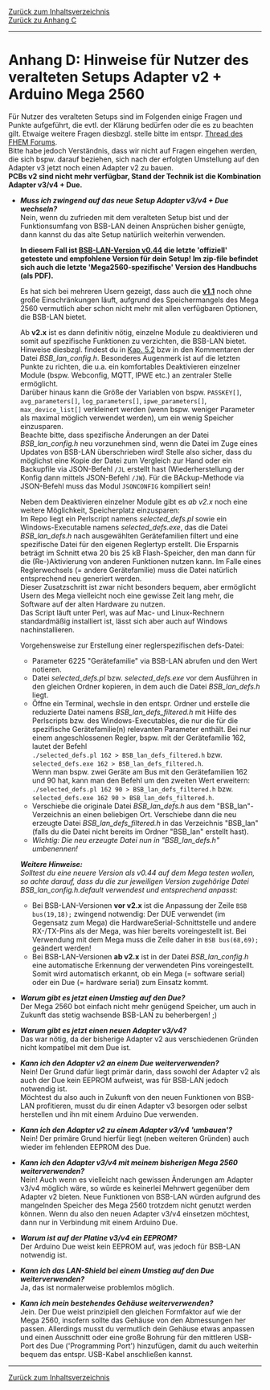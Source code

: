 [Zurück zum Inhaltsverzeichnis](inhaltsverzeichnis.md)  
[Zurück zu Anhang C](anhang_c.md)    
    
---
        
# Anhang D: Hinweise für Nutzer des veralteten Setups Adapter v2 + Arduino Mega 2560

Für Nutzer des veralteten Setups sind im Folgenden einige Fragen und Punkte aufgeführt, die evtl. der Klärung bedürfen oder die es zu beachten gilt. Etwaige weitere Fragen diesbzgl. stelle bitte im entspr. [Thread des FHEM Forums](https://forum.fhem.de/index.php/topic,29762.0.html).  
Bitte habe jedoch Verständnis, dass wir nicht auf Fragen eingehen werden, die sich bspw. darauf beziehen, sich nach der erfolgten Umstellung auf den Adapter v3 jetzt noch einen Adapter v2 zu bauen.  
**PCBs v2 sind nicht mehr verfügbar, Stand der Technik ist die Kombination Adapter v3/v4 + Due.**      

- ***Muss ich zwingend auf das neue Setup Adapter v3/v4 + Due wechseln?***  
Nein, wenn du zufrieden mit dem veralteten Setup bist und der Funktionsumfang von BSB-LAN deinen Ansprüchen bisher genügte, 
dann kannst du das alte Setup natürlich weiterhin verwenden.  

  **In diesem Fall ist [BSB-LAN-Version v0.44](https://github.com/fredlcore/bsb_lan/releases/tag/v0.44) die letzte 'offiziell'  getestete und empfohlene Version für dein Setup! Im zip-file befindet sich auch die letzte 'Mega2560-spezifische' Version des Handbuchs (als PDF).**     
  
  Es hat sich bei mehreren Usern gezeigt, dass auch die **[v1.1](https://github.com/fredlcore/bsb_lan/releases/tag/v1.1)** noch ohne große Einschränkungen läuft, aufgrund des Speichermangels des Mega 2560 vermutlich aber schon nicht mehr mit allen verfügbaren Optionen, die BSB-LAN bietet.  
  
  Ab **v2.x** ist es dann definitiv nötig, einzelne Module zu deaktivieren und somit auf spezifische Funktionen zu verzichten, die BSB-LAN bietet. Hinweise diesbzgl. findest du in [Kap. 5.2](kap05.md#52-konfiguration-durch-anpassen-der-datei-bsb_lan_configh) bzw in den Kommentaren der Datei *BSB_lan_config.h*. Besonderes Augenmerk ist auf die letzten Punkte zu richten, die u.a. ein komfortables Deaktivieren einzelner Module (bspw. Webconfig, MQTT, IPWE etc.) an zentraler Stelle ermöglicht.  
  Darüber hinaus kann die Größe der Variablen von bspw. `PASSKEY[]`, `avg_parameters[]`, `log_parameters[]`, `ipwe_parameters[]`, `max_device_list[]` verkleinert werden (wenn bspw. weniger Parameter als maximal möglich verwendet werden), um ein wenig Speicher einzusparen.   
  Beachte bitte, dass spezifische Änderungen an der Datei *BSB_lan_config.h* neu vorzunehmen sind, wenn die Datei im Zuge eines Updates von BSB-LAN überschrieben wird! Stelle also sicher, dass du möglichst eine Kopie der Datei zum Vergleich zur Hand oder ein Backupfile via JSON-Befehl `/JL` erstellt hast (Wiederherstellung der Konfig dann mittels JSON-Befehl `/JW`). Für die BAckup-Methode via JSON-Befehl muss das Modul `JSONCONFIG` kompiliert sein!    
  
  Neben dem Deaktivieren einzelner Module gibt es *ab v2.x* noch eine weitere Möglichkeit, Speicherplatz einzusparen:  
Im Repo liegt ein Perlscript namens *selected_defs.pl* sowie ein Windows-Executable namens *selected_defs.exe*, das die Datei *BSB_lan_defs.h* nach ausgewählten Gerätefamilien filtert und eine spezifische Datei für den eigenen Reglertyp erstellt. Die Ersparnis beträgt im Schnitt etwa 20 bis 25 kB Flash-Speicher, den man dann für die (Re-)Aktivierung von anderen Funktionen nutzen kann. Im Falle eines Reglerwechsels (= andere Gerätefamilie) muss die Datei natürlich entsprechend neu generiert werden.  
  Dieser Zusatzschritt ist zwar nicht besonders bequem, aber ermöglicht Usern des Mega vielleicht noch eine gewisse Zeit lang mehr, die Software auf der alten Hardware zu nutzen.  
  Das Script läuft unter Perl, was auf Mac- und Linux-Rechnern standardmäßig installiert ist, lässt sich aber auch auf Windows nachinstallieren.     
  
  Vorgehensweise zur Erstellung einer reglerspezifischen defs-Datei:  
    - Parameter 6225 "Gerätefamilie" via BSB-LAN abrufen und den Wert notieren.  
    - Datei *selected_defs.pl* bzw. *selected_defs.exe* vor dem Ausführen in den gleichen Ordner kopieren, in dem auch die Datei *BSB_lan_defs.h* liegt.  
    - Öffne ein Terminal, wechsle in den entspr. Ordner und erstelle die reduzierte Datei namens *BSB_lan_defs_filtered.h* mit Hilfe des Perlscripts bzw. des Windows-Executables, die nur die für die spezifische  Gerätefamilie(n) relevanten Parameter enthält. Bei nur einem angeschlossenen Regler, bspw. mit der Gerätefamilie 162, lautet der Befehl  
    `./selected_defs.pl 162 > BSB_lan_defs_filtered.h` bzw.  
    `selected_defs.exe 162 > BSB_lan_defs_filtered.h`.  
    Wenn man bspw. zwei Geräte am Bus mit den Gerätefamilien 162 und 90 hat, kann man den Befehl um den zweiten Wert erweitern:  
    `./selected_defs.pl 162 90 > BSB_lan_defs_filtered.h` bzw.  
    `selected_defs.exe 162 90 > BSB_lan_defs_filtered.h`.    
    - Verschiebe die originale Datei *BSB_lan_defs.h* aus dem "BSB_lan"-Verzeichnis an einen beliebigen Ort. Verschiebe dann die neu erzeugte Datei *BSB_lan_defs_filtered.h* in das Verzeichnis "BSB_lan" (falls du die Datei nicht bereits im Ordner "BSB_lan" erstellt hast).  
    - *Wichtig: Die neu erzeugte Datei nun in "BSB_lan_defs.h" umbenennen!*  
       
  ***Weitere Hinweise:***  
  *Solltest du eine neuere Version als v0.44 auf dem Mega testen wollen, so achte darauf, dass du die zur jeweiligen Version zugehörige Datei BSB_lan_config.h.default verwendest und entsprechend anpasst:* 
  - Bei BSB-LAN-Versionen **vor v2.x** ist die Anpassung der Zeile `BSB bus(19,18);` zwingend notwendig: Der DUE verwendet (im Gegensatz zum Mega) die HardwareSerial-Schnittstelle und andere RX-/TX-Pins als der Mega, was hier bereits voreingestellt ist. Bei Verwendung mit dem Mega muss die Zeile daher in `BSB bus(68,69);` geändert werden!  
  - Bei BSB-LAN-Versionen **ab v2.x** ist in der Datei *BSB_lan_config.h* eine automatische Erkennung der verwendeten Pins voreingestellt. Somit wird automatisch erkannt, ob ein Mega (= software serial) oder ein Due (= hardware serial) zum Einsatz kommt.    
   
- ***Warum gibt es jetzt einen Umstieg auf den Due?***  
Der Mega 2560 bot einfach nicht mehr genügend Speicher, um auch in Zukunft das stetig wachsende BSB-LAN zu beherbergen! ;)  

- ***Warum gibt es jetzt einen neuen Adapter v3/v4?***  
Das war nötig, da der bisherige Adapter v2 aus verschiedenen Gründen nicht kompatibel mit dem Due ist.  
  
- ***Kann ich den Adapter v2 an einem Due weiterverwenden?***  
Nein! Der Grund dafür liegt primär darin, dass sowohl der Adapter v2 als auch der Due kein EEPROM aufweist, was für BSB-LAN 
jedoch notwendig ist.  
Möchtest du also auch in Zukunft von den neuen Funktionen von BSB-LAN profitieren, musst du dir einen Adapter v3 besorgen oder 
selbst herstellen und ihn mit einem Arduino Due verwenden. 

- ***Kann ich den Adapter v2 zu einem Adapter v3/v4 'umbauen'?***  
Nein! Der primäre Grund hierfür liegt (neben weiteren Gründen) auch wieder im fehlenden EEPROM des Due.  

- ***Kann ich den Adapter v3/v4 mit meinem bisherigen Mega 2560 weiterverwenden?***  
Nein! Auch wenn es vielleicht nach gewissen Änderungen am Adapter v3/v4 möglich wäre, so würde es keinerlei Mehrwert gegenüber 
dem Adapter v2 bieten. Neue Funktionen von BSB-LAN würden aufgrund des mangelnden Speicher des Mega 2560 trotzdem nicht 
genutzt werden können. Wenn du also den neuen Adapter v3/v4 einsetzen möchtest, dann nur in Verbindung mit einem Arduino Due.  

- ***Warum ist auf der Platine v3/v4 ein EEPROM?***  
Der Arduino Due weist kein EEPROM auf, was jedoch für BSB-LAN notwendig ist.  

- ***Kann ich das LAN-Shield bei einem Umstieg auf den Due weiterverwenden?***  
Ja, das ist normalerweise problemlos möglich.  

- ***Kann ich mein bestehendes Gehäuse weiterverwenden?***  
Jein. Der Due weist prinzipiell den gleichen Formfaktor auf wie der Mega 2560, insofern sollte das Gehäuse von den Abmessungen 
her passen. Allerdings musst du vermutlich dein Gehäuse etwas anpassen und einen Ausschnitt oder eine große Bohrung für den 
mittleren USB-Port des Due ('Programming Port') hinzufügen, damit du auch weiterhin bequem das entspr. USB-Kabel anschließen kannst.  

---  
  
[Zurück zum Inhaltsverzeichnis](inhaltsverzeichnis.md)  
  
    
